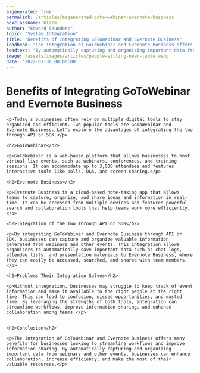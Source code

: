 ```yaml
---
aigenerated: true
permalink: /articles/aigenerated-goto-webinar-evernote-business
boxclassname: black
author: "Edward Saunders"
topic: "System Integration"
title: "Benefits of Integrating GoToWebinar and Evernote Business"
leadhead: "The integration of GoToWebinar and Evernote Business offers many benefits for businesses looking to streamline workflows and improve information sharing"
leadtext: "By automatically capturing and organizing important data from webinars and other events, businesses can enhance collaboration, increase efficiency, and make the most of their valuable resources."
image: /assets/images/articles/people-sitting-near-table.webp
date: '2022-01-30 00:00:00'
---
```

<div class="arttext">
	<h1>Benefits of Integrating GoToWebinar and Evernote Business</h1>

	<p>Today's businesses often rely on multiple digital tools to stay organized and efficient. Two popular tools are GoToWebinar and Evernote Business. Let's explore the advantages of integrating the two through API or SDK.</p>

	<h2>GoToWebinar</h2>
	
	<p>GoToWebinar is a web-based platform that allows businesses to host virtual live events, such as webinars, conferences, and training sessions. It can accommodate up to 3,000 attendees and features interactive tools like polls, Q&A, and screen sharing.</p>
	
	<h2>Evernote Business</h2>
	
	<p>Evernote Business is a cloud-based note-taking app that allows teams to capture, organize, and share ideas and information in real-time. It can be accessed from multiple devices and features powerful search and collaboration tools that help teams work more efficiently.</p>
	
	<h2>Integration of the Two Through API or SDK</h2>
	
	<p>By integrating GoToWebinar and Evernote Business through API or SDK, businesses can capture and organize valuable information generated from webinars and other events. This integration allows organizers to automatically save important data such as chat logs, attendee lists, and presentation materials to Evernote Business, where they can easily be accessed, searched, and shared with team members. </p>
	
	<h2>Problems Their Integration Solves</h2>
	
	<p>Without integration, businesses may struggle to keep track of event information and make it available to the right people at the right time. This can lead to confusion, missed opportunities, and wasted time. By leveraging the strengths of both tools, integration can streamline workflows, improve information sharing, and enhance collaboration among teams.</p>


	<h2>Conclusion</h2>
	
	<p>The integration of GoToWebinar and Evernote Business offers many benefits for businesses looking to streamline workflows and improve information sharing. By automatically capturing and organizing important data from webinars and other events, businesses can enhance collaboration, increase efficiency, and make the most of their valuable resources.</p>

</div>